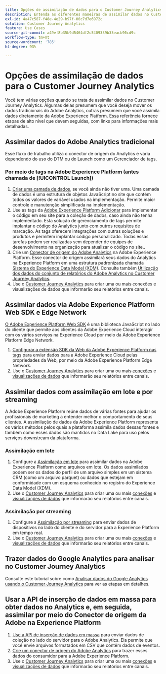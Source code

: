 ```yaml
---
title: Opções de assimilação de dados para o Customer Journey Analytics
description: Entenda as diferentes maneiras de assimilar dados no Customer Journey Analytics
exl-id: 4a47c587-f48e-4e29-b97f-00c7d7e6972c
solution: Customer Journey Analytics
feature: Use Cases
source-git-commit: a49ef8b35b9d5464df2c5409339b33eacb90cd9c
workflow-type: tm+mt
source-wordcount: '785'
ht-degree: 93%

---
```


# Opções de assimilação de dados para o Customer Journey Analytics

Você tem várias opções quando se trata de assimilar dados no Customer Journey Analytics. Algumas delas presumem que você deseja mover os dados tradicionais do Adobe Analytics, outras presumem que você assimila dados diretamente da Adobe Experience Platform. Essa referência fornece etapas de alto nível que devem seguidas, com links para informações mais detalhadas.

## Assimilar dados do Adobe Analytics tradicional

Esse fluxo de trabalho utiliza o conector de origem do Analytics e varia dependendo do uso do DTM ou do Launch como um Gerenciador de tags.

### Por meio de tags na Adobe Experience Platform (antes chamada de [!UICONTROL Launch])

1. [Criar uma camada de dados](https://experienceleague.adobe.com/docs/analytics/implementation/prepare/data-layer.html?lang=pt-BR), se você ainda não tiver uma. Uma camada de dados é uma estrutura de objetos JavaScript no site que contém todos os valores de variável usados na implementação. Permite maior controle e manutenção simplificada na implementação.
1. Use as tags da [Adobe Experience Platform Adicionar](https://experienceleague.adobe.com/docs/analytics/implementation/launch/overview.html?lang=pt-BR) para implementar o código em seu site para a coleção de dados, caso ainda não tenha implementado. Esta solução de gerenciamento de tags permite implantar o código do Analytics junto com outros requisitos de marcação. As tags oferecem integrações com outras soluções e produtos e permitem implantar código personalizado. Todas essas tarefas podem ser realizadas sem depender de equipes de desenvolvimento na organização para atualizar o código no site..
1. Crie um [Conector de origem do Adobe Analytics](https://experienceleague.adobe.com/docs/experience-platform/sources/ui-tutorials/create/adobe-applications/analytics.html?lang=pt-BR) na Adobe Experience Platform. Esse conector de origem assimilará seus dados do Analytics na Experience Platform em uma estrutura padronizada chamada [Sistema do Experience Data Model (XDM)](https://experienceleague.adobe.com/docs/experience-platform/xdm/home.html?lang=pt-BR). Consulte também [Utilização dos dados do conjunto de relatórios do Adobe Analytics no Customer Journey Analytics](/help/getting-started/aa-vs-cja/aa-data-in-cja.md).
1. Use o [Customer Journey Analytics](https://experienceleague.adobe.com/docs/analytics-platform/using/cja-overview/cja-getting-started.html?lang=pt-BR) para criar uma ou mais conexões e visualizações de dados que informarão seu relatórios entre canais.

## Assimilar dados via Adobe Experience Platform Web SDK e Edge Network

[O Adobe Experience Platform Web SDK](https://experienceleague.adobe.com/docs/experience-platform/edge/home.html?lang=pt-BR) é uma biblioteca JavaScript no lado do cliente que permite aos clientes da Adobe Experience Cloud interagir com os vários serviços na Experience Cloud por meio da Adobe Experience Platform Edge Network.

1. [Configurar a extensão SDK da Web da Adobe Experience Platform nas tags](https://experienceleague.adobe.com/docs/experience-platform/tags/extensions/adobe/sdk/overview.html?lang=pt-BR) para enviar dados para a Adobe Experience Cloud pelas propriedades da Web, por meio da Adobe Experience Platform Edge Network.
1. Use o [Customer Journey Analytics](https://experienceleague.adobe.com/docs/analytics-platform/using/cja-overview/cja-getting-started.html?lang=pt-BR) para criar uma ou mais [conexões](/help/connections/create-connection.md) e [visualizações de dados](/help/data-views/data-views.md) que informarão seu relatórios entre canais.

## Assimilar dados com assimilação em lote e por streaming

A Adobe Experience Platform reúne dados de várias fontes para ajudar os profissionais de marketing a entender melhor o comportamento de seus clientes. A assimilação de dados da Adobe Experience Platform representa os vários métodos pelos quais a plataforma assimila dados dessas fontes e também como esses dados são mantidos no Data Lake para uso pelos serviços downstream da plataforma.

### Assimilação em lote

1. Configure a [Assimilação em lote](https://experienceleague.adobe.com/docs/experience-platform/ingestion/batch/overview.html?lang=pt-BR#batch) para assimilar dados na Adobe Experience Platform como arquivos em lote. Os dados assimilados podem ser os dados do perfil de um arquivo simples em um sistema CRM (como um arquivo parquet) ou dados que estejam em conformidade com um esquema conhecido no registro do Experience Data Model (XDM).
1. Use o [Customer Journey Analytics](https://experienceleague.adobe.com/docs/analytics-platform/using/cja-overview/cja-getting-started.html?lang=pt-BR) para criar uma ou mais [conexões](/help/connections/create-connection.md) e [visualizações de dados](/help/data-views/data-views.md) que informarão seu relatórios entre canais.

### Assimilação por streaming

1. Configure a [Assimilação por streaming](https://experienceleague.adobe.com/docs/experience-platform/ingestion/streaming/overview.html?lang=pt-BR#streaming) para enviar dados de dispositivos no lado do cliente e do servidor para a Experience Platform em tempo real.
1. Use o [Customer Journey Analytics](https://experienceleague.adobe.com/docs/analytics-platform/using/cja-overview/cja-getting-started.html?lang=pt-BR) para criar uma ou mais [conexões](/help/connections/create-connection.md) e [visualizações de dados](/help/data-views/data-views.md) que informarão seu relatórios entre canais.

## Trazer dados do Google Analytics para analisar no Customer Journey Analytics

Consulte este tutorial sobre como [Analisar dados do Google Analytics usando o Customer Journey Analytics](https://experienceleague.adobe.com/docs/platform-learn/comprehensive-technical-tutorial-v22/module12/ex5.html?lang=pt-BR) para ver as etapas em detalhes.

## Usar a API de inserção de dados em massa para obter dados no Analytics e, em seguida, assimilar por meio do Conector de origem da Adobe na Experience Platform

1. [Use a API de inserção de dados em massa](https://www.adobe.io/apis/experiencecloud/analytics/docs.html#!AdobeDocs/analytics-2.0-apis/master/bdia.md) para enviar dados de coleção no lado do servidor para o Adobe Analytics. Ela permite que você envie arquivos formatados em CSV que contêm dados de eventos.
1. [Crie um conector de origem do Adobe Analytics](https://experienceleague.adobe.com/docs/experience-platform/sources/ui-tutorials/create/adobe-applications/analytics.html?lang=pt-BR) para trazer esses dados do consumidor para a Adobe Experience Platform.
1. Use o [Customer Journey Analytics](https://experienceleague.adobe.com/docs/analytics-platform/using/cja-overview/cja-getting-started.html?lang=pt-BR) para criar uma ou mais [conexões](/help/connections/create-connection.md) e [visualizações de dados](/help/data-views/data-views.md) que informarão seu relatórios entre canais.
